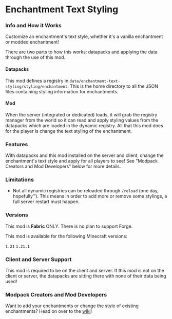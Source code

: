 # Enchantment Text Styling

### Info and How it Works

Customize an enchantment's text style, whether it's a vanilla enchantment or modded enchantment!

There are two parts to how this works: datapacks and applying the data through the use of this mod.

#### Datapacks

This mod defines a registry in `data/enchantment-text-styling/styling/enchantment`.  This is the home directory to all the JSON files containing styling information for enchantments.

#### Mod

When the server (integrated or dedicated) loads, it will grab the registry manager from the world so it can read and apply styling values from the datapacks which are loaded in the dynamic registry.  All that this mod does for the player is change the text styling of the enchantment.

### Features

With datapacks and this mod installed on the server and client, change the enchantment's text style and apply for all players to see!  See "Modpack Creators and Mod Developers" below for more details.

### Limitations

- Not all dynamic registries can be reloaded through `/reload` (one day, hopefully™).  This means in order to add more or remove some stylings, a full server restart must happen.

### Versions

This mod is **Fabric** ONLY.  There is no plan to support Forge.

This mod is available for the following Minecraft versions:

`1.21`
`1.21.1`

### Client and Server Support

This mod is required to be on the client and server.  If this mod is not on the client or server, the datapacks are sitting there with none of their data being used!

### Modpack Creators and Mod Developers

Want to add your enchantments or change the style of existing enchantments?  Head on over to the [wiki](https://shadowhunt22.github.io/mod-wiki/apis/enchantment-text-styling/)!